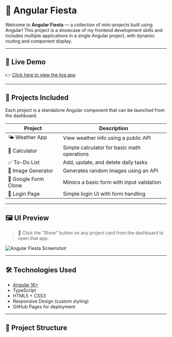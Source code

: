 # 🎉 Angular Fiesta

Welcome to **Angular Fiesta** — a collection of mini-projects built using Angular! This project is a showcase of my frontend development skills and includes multiple applications in a single Angular project, with dynamic routing and component display.

---

## 🚀 Live Demo

👉 [Click here to view the live app](https://kirankumar72.github.io/Angular-Fiesta/)

---

## 🧠 Projects Included

Each project is a standalone Angular component that can be launched from the dashboard.

| Project            | Description                                  |
|--------------------|----------------------------------------------|
| 🌤️ Weather App     | View weather info using a public API         |
| 🧮 Calculator       | Simple calculator for basic math operations  |
| ✅ To-Do List       | Add, update, and delete daily tasks          |
| 🎨 Image Generator  | Generates random images using an API         |
| 📄 Google Form Clone| Mimics a basic form with input validation    |
| 🔐 Login Page       | Simple login UI with form handling           |

---

## 🖼️ UI Preview

> 📌 Click the "Show" button on any project card from the dashboard to open that app.

![Angular Fiesta Screenshot](https://via.placeholder.com/800x400?text=Angular+Fiesta+Dashboard+Preview)

---

## 🛠️ Technologies Used

- [Angular 16+](https://angular.io/)
- TypeScript
- HTML5 + CSS3
- Responsive Design (custom styling)
- GitHub Pages for deployment

---

## 📁 Project Structure

